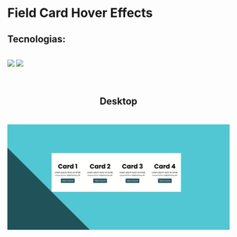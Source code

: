# Field Card Hover Effects 

## Tecnologias:
<br>
<img src="https://img.shields.io/static/v1?label=HTML&message=5&color=E34F26&style=plastic&logo=html5"/>


<img src="https://img.shields.io/static/v1?label=CSS&message=3&color=1572B6&style=plastic&logo=css3"/>

<br>
<br>
<br>
<h2 align="center">Desktop</h2>
<h1 align="center">
  <img alt="Field Card Hover Effects" title="#Field Card Hover Effects" src="./assets/project-37.gif" />
</h1>
<br>
<br>
<br>
